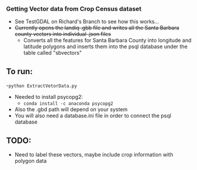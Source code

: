 ### Getting Vector data from Crop Census dataset
- See TestGDAL on Richard's Branch to see how this works...
- ~~Currently opens the landiq .gbb file and writes all the Santa Barbara county vectors into individual .json files~~
  - Converts all the features for Santa Barbara County into longitude and latitude polygons and inserts them into the psql database under the table called "sbvectors"

## To run:
-```python ExtractVetorData.py```
- Needed to install psycopg2:
  - ```conda install -c anaconda psycopg2```
- Also the .gbd path will depend on your system
- You will also need a database.ini file in order to connect the psql database  
## TODO:
  - Need to label these vectors, maybe include crop information with polygon data
